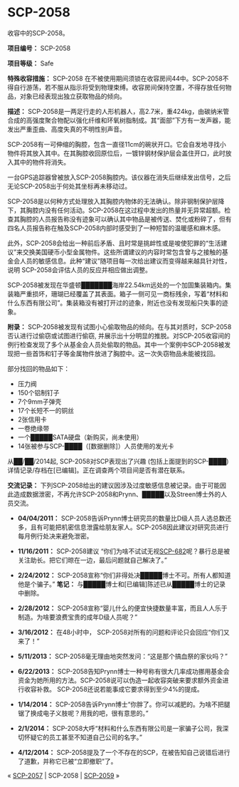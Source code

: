 # SCP-2058
                        




收容中的SCP-2058。



**项目编号：** SCP-2058

**项目等级：** Safe

**特殊收容措施：** SCP-2058 在不被使用期间须锁在收容房间44中。SCP-2058不得自行游荡，若不服从指示将受到物理束缚。收容房间保持空置，不得存放任何物品，对象已经表现出独立获取物品的倾向。

**描述：** SCP-2058是一两足行走的人形机器人，高2.7米，重424kg，由碳纳米管合成的高强度聚合物配以强化纤维和环氧树脂制成。其“面部”下方有一发声器，能发出严重歪曲、高度失真的不明性别声音。

SCP-2058有一可伸缩的胸腔，包含一直径11cm的碗状开口。它会自发地寻找小物件将其放入其中。在其胸腔收回原位后，一镀锌钢材保护层会盖住开口，此时放入其中的物件将消失。

一台GPS追踪器曾被放入SCP-2058胸腔内。该仪器在消失后继续发出信号，之后无论SCP-2058出于何处其坐标再未移动过。

SCP-2058是以何种方式处理放入其胸腔内物体的无法确认。除非钢制保护层降下，其胸腔内没有任何活动。SCP-2058在这过程中发出的热量并无异常超额。检查其胸腔的人员报告称没有迹象可以确认其中物品是被传送、焚化或粉碎了，但有四名人员报告称在触及SCP-2058内部时感受到了一种短暂的温暖感和麻木感。

此外，SCP-2058会给出一种前后矛盾、且时常是挑衅性或是唆使犯罪的“生活建议”来交换美国硬币小型金属物件。这些所谓建议的内容时常包含曾与之接触的基金会人员的敏感信息。此种“建议”随项目每一次给出建议而变得越来越具针对性，说明 SCP-2058会评估人员的反应并相应做出调整。

SCP-2058被发现在华盛顿███████海岸22.54km远处的一个加固集装箱内。集装箱严重损坏，珊瑚已经覆盖了其表面。箱子一侧可见一商标残余，写着“材料和什么东西有限公司”。集装箱没有被打开过的迹象，附近也没有发现船只失事的迹象。

**附录：** SCP-2058被发现有试图小心偷取物品的倾向。在与其对质时，SCP-2058否认进行过偷窃或试图进行偷窃, 并展示出十分明显的推脱。对SCP-205收容间的例行检查发现了多个从基金会人员处偷取的物品。其中一个案例中SCP-2058被发现把一些首饰和钉子等金属物件放进了胸腔中。这一次失窃物品未能被找回。

部分找回的物品如下：

- 压力阀
- 150个铝制钉子
- 7个9mm子弹壳
- 17个长短不一的铜丝
- 2张信用卡
- 一卷绝缘带
- 一个█████SATA硬盘（新购买，尚未使用）
- 14张被参与SCP-████（[数据删除]）人员使用的发光卡

从██/██/2014起, SCP-2058对SCP表现出了兴趣 (包括上面提到的SCP-████) 详情记录/存档在[已编辑]。正在调查两个项目间是否有潜在联系。

**交流记录：** 下列SCP-2058给出的建议因涉及过度敏感信息被记录。由于可能因此造成数据泄密，不再允许SCP-2058和Prynn、█████以及Streen博士外的人员交流。

- **04/04/2011：** SCP-2058告诉Prynn博士研究员的数量比D级人员人选总数还多，且有可能把机密信息泄露给朋友家人。SCP-2058因此建议对研究员进行每月例行处决来避免泄密。

- **11/16/2011：** SCP-2058建议 “你们为啥不试试无视[SCP-682](/scp-682)呢？暴行总是被关注助长。把它们晾在一边，最后问题就自己解决了。”

- **2/24/2012：** SCP-2058宣称“你们非得处决█████博士不可。所有人都知道他是个骗子。” **笔记：** 与█████博士和[已编辑]陈述已从█████博士的记录中删除。

- **2/28/2012：** SCP-2058宣称“婴儿什么的便宜快捷数量丰富，而且人人乐于制造。为啥要浪费宝贵的成年D级人员呢？”

- **3/16/2012：** 在48小时中， SCP-2058对所有的问题和评论只会回应“你们又来了！”

- **5/11/2013：** SCP-2058毫无理由地突然发问：“这是那个搞血祭的家伙吗？”

- **6/22/2013：** SCP-2058告知Prynn博士一种号称有很大几率成功挪用基金会资金为她所用的方法。SCP-2058说可以伪造一起收容突破来要求额外资金进行收容补救。 SCP-2058还说若能事成它要求得到至少4%的提成。

- **1/14/2014：** SCP-2058告诉Prynn博士“你胖了。你可以减肥的。为啥不把腿锯了换成电子义肢呢？用我的吧，很有意思的。”

- **2/1/2014：** SCP-2058大呼“材料和什么东西有限公司是一家骗子公司，我深切怀疑它的员工甚至不知道自己公司的名字。”

- **4/12/2014：** SCP-2058提及了一个不存在的SCP，在被告知自己说错后进行了道歉，并称它已被“立即撤职”了。



« [SCP-2057](/scp-2057) | SCP-2058 | [SCP-2059](/scp-2059) »





                    